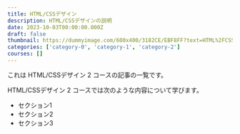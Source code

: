 ```yaml
---
title: HTML/CSSデザイン
description: HTML/CSSデザインの説明
date: 2023-10-03T00:00:00.000Z
draft: false
thumbnail: https://dummyimage.com/600x400/3182CE/EBF8FF?text=HTML%2FCSS%E3%83%87%E3%82%B6%E3%82%A4%E3%83%B3
categories: ['category-0', 'category-1', 'category-2']
courses: []
---
```


これは HTML/CSSデザイン 2 コースの記事の一覧です。

  HTML/CSSデザイン 2 コースでは次のような内容について学びます。

  - セクション1
  - セクション2
  - セクション3